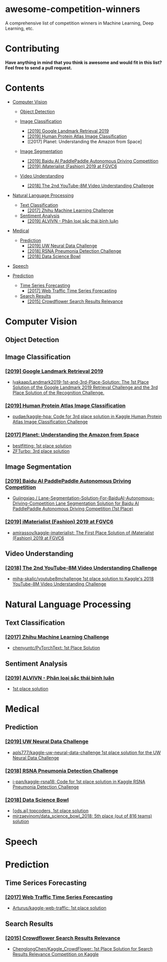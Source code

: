 # awesome-competition-winners

A comprehensive list of competition winners in Machine Learning, Deep Learning, etc.

# Contributing
**Have anything in mind that you think is awesome and would fit in this list? Feel free to send a pull request.**

# Contents

- [Computer Vision](#computer-vision)
    - [Object Detection](#object-detection)
    - [Image Classification](#image-classification)
        - [[2019] Google Landmark Retrieval 2019](#2019-google-landmark-retrieval-2019)
        - [[2019] Human Protein Atlas Image Classification](#2019-human-protein-atlas-image-classification)
        - [[2017] Planet: Understanding the Amazon from Space]

    - [Image Segmentation](#image-segmentation)
        - [[2019] Baidu AI PaddlePaddle Autonomous Driving Competition](#2019-baidu-ai-paddlepaddle-autonomous-driving-competition)
        - [[2019] iMaterialist (Fashion) 2019 at FGVC6](#2019-imaterialist-fashion-2019-at-fgvc6)
    - [Video Understanding](#video-understanding)
        - [[2018] The 2nd YouTube-8M Video Understanding Challenge](#2018-the-2nd-youtube-8m-video-understanding-challenge)

- [Natural Language Processing](#natural-language-processing)
    - [Text Classification](#text-classification)
        - [[2017] Zhihu Machine Learning Challenge](#2017-zhihu-machine-learning-challenge)
    - [Sentiment Analysis](#sentiment-analysis)
        - [[2019] ALVIVN - Phân loại sắc thái bình luận](#2019-alvivn---ph%C3%A2n-lo%E1%BA%A1i-s%E1%BA%AFc-th%C3%A1i-b%C3%ACnh-lu%E1%BA%ADn)

- [Medical](#medical)
    - [Prediction](#prediction)
        - [[2019] UW Neural Data Challenge](https://github.com/quanhua92/awesome-competition-winners#2019-uw-neural-data-challenge)
        - [[2018] RSNA Pneumonia Detection Challenge](https://github.com/quanhua92/awesome-competition-winners#2018-rsna-pneumonia-detection-challenge)
        - [[2018] Data Science Bowl](https://www.kaggle.com/c/data-science-bowl-2018)

- [Speech](#speech)

- [Prediction](#prediction-1)
    - [Time Series Forecasting](#time-serices-forecasting)
        - [[2017] Web Traffic Time Series Forecasting](#2017-web-traffic-time-series-forecasting)
    - [Search Results](#search-results)
        - [[2015] Crowdflower Search Results Relevance](#2015-crowdflower-search-results-relevance)

# Computer Vision

## Object Detection

## Image Classification

### [[2019] Google Landmark Retrieval 2019](https://www.kaggle.com/c/landmark-retrieval-2019/)
- [lyakaap/Landmark2019-1st-and-3rd-Place-Solution: The 1st Place Solution of the Google Landmark 2019 Retrieval Challenge and the 3rd Place Solution of the Recognition Challenge.](https://github.com/lyakaap/Landmark2019-1st-and-3rd-Place-Solution)

### [[2019] Human Protein Atlas Image Classification](https://www.kaggle.com/c/human-protein-atlas-image-classification/)
- [pudae/kaggle-hpa: Code for 3rd place solution in Kaggle Human Protein Atlas Image Classification Challenge](https://github.com/pudae/kaggle-hpa)

### [[2017] Planet: Understanding the Amazon from Space](https://www.kaggle.com/c/planet-understanding-the-amazon-from-space)
- [bestfitting: 1st place solution](https://www.kaggle.com/c/planet-understanding-the-amazon-from-space/discussion/36809)
- [ZFTurbo: 3rd place solution](https://www.kaggle.com/c/planet-understanding-the-amazon-from-space/discussion/38831#latest-218621)


## Image Segmentation

### [[2019] Baidu AI PaddlePaddle Autonomous Driving Competition](https://aistudio.baidu.com/aistudio/#/competition/detail/5)
- [Gujingxiao / Lane-Segmentation-Solution-For-BaiduAI-Autonomous-Driving-Competition Lane Segmentation Solution for Baidu AI PaddlePaddle Autonomous Driving Competition (1st Place)](https://github.com/gujingxiao/Lane-Segmentation-Solution-For-BaiduAI-Autonomous-Driving-Competition)

### [[2019] iMaterialist (Fashion) 2019 at FGVC6](https://www.kaggle.com/c/imaterialist-fashion-2019-FGVC6/)
- [amirassov/kaggle-imaterialist: The First Place Solution of iMaterialist (Fashion) 2019 at FGVC6](https://github.com/amirassov/kaggle-imaterialist)

## Video Understanding

### [[2018] The 2nd YouTube-8M Video Understanding Challenge](https://www.kaggle.com/c/youtube8m-2018/)
- [miha-skalic/youtube8mchallenge 1st place solution to Kaggle's 2018 YouTube-8M Video Understanding Challenge](https://github.com/miha-skalic/youtube8mchallenge)

# Natural Language Processing

## Text Classification

### [[2017] Zhihu Machine Learning Challenge](https://biendata.com/competition/zhihu/)
- [chenyuntc/PyTorchText: 1st Place Solution](https://github.com/chenyuntc/PyTorchText)

## Sentiment Analysis

### [[2019] ALVIVN - Phân loại sắc thái bình luận](https://www.aivivn.com/contests/1)
- [1st place solution](https://forum.machinelearningcoban.com/t/1st-place-solution-phan-loai-sac-thai-binh-luan/4504)

# Medical

## Prediction

### [[2019] UW Neural Data Challenge](https://www.kaggle.com/c/uwndc19)
- [apls777/kaggle-uw-neural-data-challenge 1st place solution for the UW Neural Data Challenge](https://github.com/apls777/kaggle-uw-neural-data-challenge)

### [[2018] RSNA Pneumonia Detection Challenge](https://www.kaggle.com/c/rsna-pneumonia-detection-challenge)
- [i-pan/kaggle-rsna18: Code for 1st place solution in Kaggle RSNA Pneumonia Detection Challenge](https://github.com/i-pan/kaggle-rsna18)

### [[2018] Data Science Bowl](https://www.kaggle.com/c/data-science-bowl-2018)
- [[ods.ai] topcoders, 1st place solution](https://www.kaggle.com/c/data-science-bowl-2018/discussion/54741)
- [mirzaevinom/data_science_bowl_2018: 5th place (out of 816 teams) solution](https://github.com/mirzaevinom/data_science_bowl_2018)


# Speech

# Prediction

## Time Serices Forecasting

### [[2017] Web Traffic Time Series Forecasting](https://www.kaggle.com/c/web-traffic-time-series-forecasting/)
- [Arturus/kaggle-web-traffic: 1st place solution](https://github.com/Arturus/kaggle-web-traffic)

## Search Results

### [[2015] Crowdflower Search Results Relevance](https://www.kaggle.com/c/crowdflower-search-relevance)
- [ChenglongChen/Kaggle_CrowdFlower: 1st Place Solution for Search Results Relevance Competition on Kaggle](https://github.com/ChenglongChen/Kaggle_CrowdFlower)
